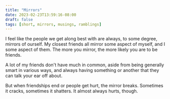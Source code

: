 ```yaml
---
title: "Mirrors"
date: 2023-02-23T13:59:16-08:00
draft: false
tags: [short, mirrors, musings, ramblings]
---
```

I feel like the people we get along best with are always, to some degree, mirrors of ourself. 
My closest friends all mirror some aspect of myself, and I some aspect of them. The more you mirror, the more likely you are to be friends.

A lot of my friends don't have much in common, aside from being generally smart in various ways, and always having something or another that they can talk your ear off about.

But when friendships end or people get hurt, the mirror breaks. Sometimes it cracks, sometimes it shatters. It almost always hurts, though.
